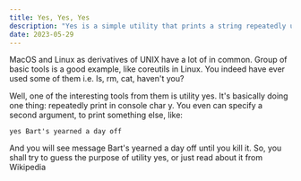 ```yaml
---
title: Yes, Yes, Yes
description: "Yes is a simple utility that prints a string repeatedly until killed."
date: 2023-05-29
---
```


MacOS and Linux as derivatives of UNIX have a lot of in common. Group of basic tools is a good example, like coreutils in Linux. You indeed have ever used some of them i.e. ls, rm, cat, haven't you?

Well, one of the interesting tools from them is utility yes. It's basically doing one thing: repeatedly print in console char y. You even can specify a second argument, to print something else, like:

```
yes Bart's yearned a day off
```

And you will see message Bart's yearned a day off until you kill it. So, you shall try to guess the purpose of utility yes, or just read about it from Wikipedia
